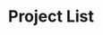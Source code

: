 ---
title: Project List
layout: collection
permalink: /projects/
collection: projects
entries_layout: grid
classes: wide
header:
  image: /assets/images/defaults/header-main.png
author_profile: false
sidebar:
  - title: ""
    image: https://blogger.googleusercontent.com/img/b/R29vZ2xl/AVvXsEjkhN706Wyoif5Dk_Kpr-DRPVIy1lUAHlomU-j9yWkRD4vxZybbSvZUBhvGaTE1g8fVvR6wEbcNqga58s154aHtTEkGy1FyaYg5FbZE0olJM9DmkBkAZDFjJ7gFmJyc9bxIGbHWK3kRJwm4/s800/computer_bar2_upload.png
    image_alt: "logo"
  - title: <a href="https://dynamic-web-page-2bzr.onrender.com/" target="_blank">🔗</a>
    text: "간단한 프로젝트는 링크를 통해 동적 웹사이트에서 테스트해볼 수 있습니다. 무료 플랜으로 호스팅 중이어서 서버 요청에 시간이 조금 오래 걸리는 점 양해 부탁드립니다."
  - title: <a href="https://jooyeunseo.github.io/" target="_blank">🏠</a>
    text: "Click icon to back to the main page"
---